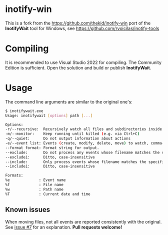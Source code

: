 inotify-win
===========

This is a fork from the https://github.com/thekid/inotify-win port of the **InotifyWait** tool for Windows, see https://github.com/rvoicilas/inotify-tools

Compiling
=========

It is recommended to use Visual Studio 2022 for compiling. The Community Edition is sufficient.
Open the solution and build or publish **InotifyWait**.

<!--
Manual complilation can be done via cake build:

```cakebuild.bat
```
-->

Usage
=====
The command line arguments are similar to the original one's:

```sh
$ inotifywait.exe
Usage: inotifywait [options] path [...]

Options:
-r/--recursive:  Recursively watch all files and subdirectories inside path
-m/--monitor:    Keep running until killed (e.g. via Ctrl+C)
-q/--quiet:      Do not output information about actions
-e/--event list: Events (create, modify, delete, move) to watch, comma-separated. Default: all
--format format: Format string for output.
--exclude:       Do not process any events whose filename matches the specified regex
--excludei:      Ditto, case-insensitive
--include:       Only process events whose filename matches the specified regex
--includei:      Ditto, case-insensitive

Formats:
%e             : Event name
%f             : File name
%w             : Path name
%T             : Current date and time
```

Known issues
------------
When moving files, not all events are reported consistently with the original. See [issue #7](https://github.com/thekid/inotify-win/issues/7) for an explanation. **Pull requests welcome!**
